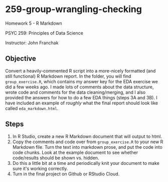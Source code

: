 # 259-group-wrangling-checking

Homework 5 - R Markdown 

PSYC 259: Principles of Data Science 

Instructor: John Franchak 

## Objective 

Convert a heavily-commented R script into a more-nicely formatted (and still functional) R Markdown report. In the folder, you will find `group_exercise.R`, which contains my answer key for the EDA exercise we did a few weeks ago. I made lots of comments about the data structure, wrote code and comments for the data cleaning/merging, and I also provided the answers for how to do a few EDA things (steps 3A and 3B). I have included an example of *roughly* what the final report should look like called `eda_markdown.html`. 

## Steps 

1. In R Studio, create a new R Markdown document that will output to html.
2. Copy the comments and code over from `group_exercise.R` to your new R Markdown file. Turn the text into markdown prose, and put the code into code chunks. Look at the example document to see whether code/results should be shown vs. hidden. 
3. Do this a little bit at a time and periodically knit your document to make sure it's working correctly. 
4. Turn in the final project on Github or RStudio Cloud.
